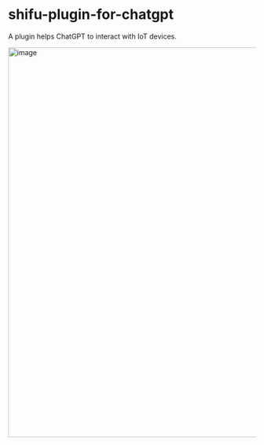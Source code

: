# shifu-plugin-for-chatgpt
A plugin helps ChatGPT to interact with IoT devices.

<img width="792" alt="image" src="https://user-images.githubusercontent.com/6934678/235291575-31919e6f-2603-49d7-88f6-3fc484e37f86.png">
